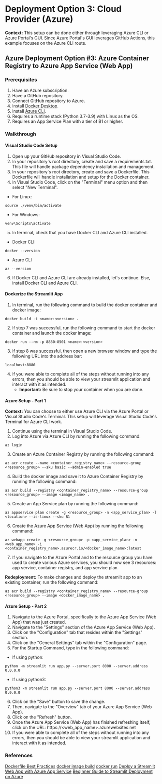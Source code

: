 # Deployment Option 3: Cloud Provider (Azure)
**Context:** This setup can be done either through leveraging Azure CLI or Azure Portal's GUI. Since Azure Portal's GUI leverages GitHub Actions, this example focuses on the Azure CLI route.

## Azure Deployment Option #3: Azure Container Registry to Azure App Service (Web App)

### Prerequisites
1. Have an Azure subscription.
2. Have a GitHub repository.
3. Connect GitHub repository to Azure.
4. Install [Docker Desktop](https://docs.docker.com/get-docker/).
5. Install [Azure CLI](https://docs.microsoft.com/en-us/cli/azure/install-azure-cli).
6. Requires a runtime stack (Python 3.7-3.9) with Linux as the OS.
7. Requires an App Service Plan with a tier of B1 or higher.

### Walkthrough

#### Visual Studio Code Setup
1. Open up your GitHub repository in Visual Studio Code.
2. In your repository's root directory, create and save a requirements.txt. This file will handle package dependency installation and management.
3. In your repository's root directory, create and save a Dockerfile. This Dockerfile will handle installation and setup for the Docker container.
4. In Visual Studio Code, click on the "Terminal" menu option and then select "New Terminal". <br />
- For Linux:
```
source ./venv/bin/activate
```
- For Windows: 
```
venv\Scripts\activate
```
5. In terminal, check that you have Docker CLI and Azure CLI installed. <br />
- Docker CLI
```
docker --version
```
- Azure CLI
```
az --version
```
6. If Docker CLI and Azure CLI are already installed, let's continue. Else, install Docker CLI and Azure CLI.

#### Dockerize the Streamlit App
1. In terminal, run the following command to build the docker container and docker image:
```
docker build -t <name>:<version> .
```
2. If step 7 was successful, run the following command to start the docker container and launch the docker image:
```
docker run --rm -p 8880:8501 <name>:<version>
```
3. If step 8 was successful, then open a new browser window and type the following URL into the address bar:
```
localhost:8880
```
4. If you were able to complete all of the steps without running into any errors, then you should be able to view your streamlit application and interact with it as intended.
    - **Important:** Be sure to stop your container when you are done.

#### Azure Setup - Part 1
**Context:** You can choose to either use Azure CLI via the Azure Portal or Visual Studio Code's Terminal. This setup will leverage Visual Studio Code's Terminal for Azure CLI work.
1. Continue using the terminal in Visual Studio Code.
2. Log into Azure via Azure CLI by running the following command:
```
az login
```
3. Create an Azure Container Registry by running the following command:
```
az acr create --name <container_registry_name> --resource-group <resource_group> --sku basic --admin-enabled true
```
4. Build the docker image and save it to Azure Container Registry by running the following command:
```
az acr build --registry <container_registry_name> --resource-group <resource_group> --image <image_name> .
```
5. Create an App Service plan by running the following command:
```
az appservice plan create -g <resource_group> -n <app_service_plan> -l <location> --is-linux --sku B1
```
6. Create the Azure App Service (Web App) by running the following command:
```
az webapp create -g <resource_group> -p <app_service_plan> -n <web_app_name> -i <container_registry_name>.azurecr.io/<docker_image_name>:latest
```
7. If you navigate to the Azure Portal and to the resource group you have used to create various Azure services, you should now see 3 resources: app service, container registry, and app service plan.

**Redeployment:** To make changes and deploy the streamlit app to an existing container, run the following command:
```
az acr build --registry <container_registry_name> --resource-group <resource_group> --image <docker_image_name> .
```

#### Azure Setup - Part 2
1. Navigate to the Azure Portal, specifically to the Azure App Service (Web App) that was just created.
2. Navigate to the "Settings" section of the Azure App Service (Web App).
3. Click on the "Configuration" tab that resides within the "Settings" section.
4. Click on the "General Settings" tab within the "Configuration" page.
5. For the Startup Command, type in the following command: <br />
- If using python:
```
python -m streamlit run app.py --server.port 8000 --server.address 0.0.0.0
```
- If using python3:
```
python3 -m streamlit run app.py --server.port 8000 --server.address 0.0.0.0
```
6. Click on the "Save" button to save the change.
7. Then, navigate to the "Overview" tab of your Azure App Service (Web App).
8. Click on the "Refresh" button.
9. Once the Azure App Service (Web App) has finished refreshing itself, click on the URL: https://<web_app_name>.azurewebsites.net
10. If you were able to complete all of the steps without running into any errors, then you should be able to view your streamlit application and interact with it as intended.

### References
[Dockerfile Best Practices](https://docs.docker.com/develop/develop-images/dockerfile_best-practices/)
[docker image build](https://docs.docker.com/engine/reference/commandline/image_build/)
[docker run](https://docs.docker.com/engine/reference/commandline/run/)
[Deploy a Streamlit Web App with Azure App Service](https://towardsdatascience.com/deploying-a-streamlit-web-app-with-azure-app-service-1f09a2159743)
[Beginner Guide to Streamlit Deployment on Azure](https://towardsdatascience.com/beginner-guide-to-streamlit-deployment-on-azure-f6618eee1ba9)